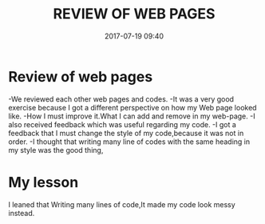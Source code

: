 ﻿---
layout:
title:  "REVIEW OF WEB PAGES"
date:   2017-07-19 09:40
categories: 
---
# Review of web pages

-We reviewed each other web pages and codes.
-It was a very good exercise because I got a different perspective on how my Web page looked like.
-How I must improve it.What I can add and remove in my web-page.
-I also received feedback which was useful regarding my code.
-I got a feedback that I must change the style of my code,because  it was not in order.
-I thought that writing many line of codes with the same heading in my style was the good thing,
# My lesson

I leaned that Writing many lines of code,It made my code look messy instead.
